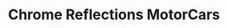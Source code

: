 ---
title: "Chrome Reflections MotorCars"
url: /longview/chrome-reflections-motorcars/
shop: Autohaus
---